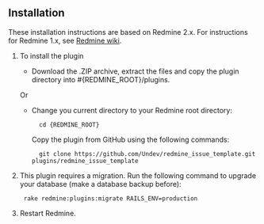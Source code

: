 
## Installation

These installation instructions are based on Redmine 2.x. For instructions for Redmine 1.x, see [Redmine wiki](http://www.redmine.org/projects/redmine/wiki/Plugins).

1. To install the plugin
    * Download the .ZIP archive, extract the files and copy the plugin directory into #{REDMINE_ROOT}/plugins.
    
    Or

    * Change you current directory to your Redmine root directory:  

            cd {REDMINE_ROOT}
            
      Copy the plugin from GitHub using the following commands:
      
            git clone https://github.com/Undev/redmine_issue_template.git plugins/redmine_issue_template
        
2. This plugin requires a migration. Run the following command to upgrade your database (make a database backup before):  

        rake redmine:plugins:migrate RAILS_ENV=production

3. Restart Redmine.
